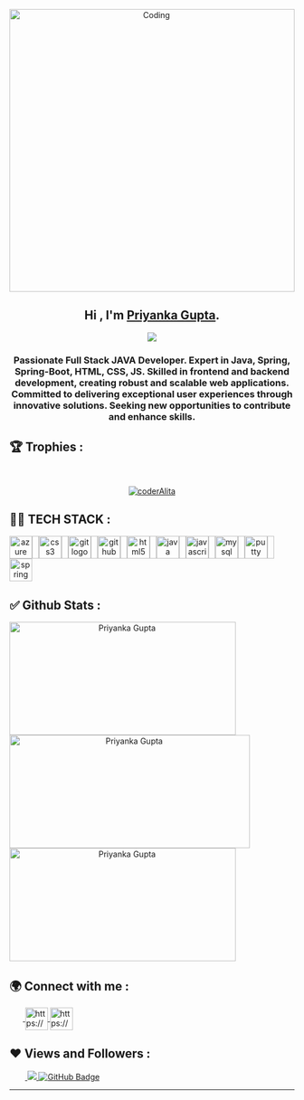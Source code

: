 <p align="center"><img src="https://globaleducation.s3.ap-south-1.amazonaws.com/globaledu/gif/front-end-development.gif"  alt="Coding" width="100%"height="500"></p>

<h2 align="center">
  Hi , I'm <a href="https://github.com/CoderAlita" target="_blank" rel="noopener noreferrer">Priyanka Gupta</a>.
</h2>
<p align="center">
  <img src="https://readme-typing-svg.herokuapp.com/?lines=Full%20Stack%20JAVA%20Developer;&center=true&width=500&height=50">
</p>

<h3 align="center">Passionate Full Stack JAVA Developer. Expert in Java, Spring, Spring-Boot, HTML, CSS, JS. Skilled in frontend and backend development, creating robust and scalable web applications. Committed to delivering exceptional user experiences through innovative solutions. Seeking new opportunities to contribute and enhance skills.</h3>

<!-- new file -->

## 🏆 Trophies :
<br/>
<p align="center"> <a href="https://github.com/ryo-ma/github-profile-trophy"><img src="https://github-profile-trophy.vercel.app/?username=coderAlita&theme=onedark" alt="coderAlita" /></a> </p>

## 👨‍💻 TECH STACK :

<div align="center" style="display: flex; flex-wrap: wrap;">
<img src="https://cdn.jsdelivr.net/gh/devicons/devicon/icons/azure/azure-original.svg" height="40" alt="azure logo"  />
  <img width="12" />
  <img src="https://cdn.jsdelivr.net/gh/devicons/devicon/icons/css3/css3-original.svg" height="40" alt="css3 logo"  />
  <img width="12" />
  <img src="https://cdn.jsdelivr.net/gh/devicons/devicon/icons/git/git-original.svg" height="40" alt="git logo"  />
  <img width="12" />
  <img src="https://cdn.jsdelivr.net/gh/devicons/devicon/icons/github/github-original.svg" height="40" alt="github logo"  />
  <img width="12" />
  <img src="https://cdn.jsdelivr.net/gh/devicons/devicon/icons/html5/html5-original.svg" height="40" alt="html5 logo"  />
  <img width="12" />
  <img src="https://cdn.jsdelivr.net/gh/devicons/devicon/icons/java/java-original.svg" height="40" alt="java logo"  />
  <img width="12" />
  <img src="https://cdn.jsdelivr.net/gh/devicons/devicon/icons/javascript/javascript-original.svg" height="40" alt="javascript logo"  />
  <img width="12" />
  <img src="https://cdn.jsdelivr.net/gh/devicons/devicon/icons/mysql/mysql-original.svg" height="40" alt="mysql logo"  />
  <img width="12" />
  <img src="https://cdn.jsdelivr.net/gh/devicons/devicon/icons/putty/putty-original.svg" height="40" alt="putty logo"  />
  <img width="12" />
  <img src="https://cdn.jsdelivr.net/gh/devicons/devicon/icons/spring/spring-original.svg" height="40" alt="spring logo"  />
</div>

## ✅ Github Stats :

<div align="center" style="display: flex; flex-wrap: wrap;">

<img width="400px" height="200px" align="center" src="https://github-readme-stats.vercel.app/api?username=coderAlita&theme=neon&border_radius=2.7&show_icons=true" alt="Priyanka Gupta" />
  
<img width="425px" height="200px" align="center" src="https://github-readme-streak-stats.herokuapp.com/?user=coderAlita&theme=neon&border_radius=2.7&date_format=M%20j%5B%2C%20Y%5D" alt="Priyanka Gupta" />
  
<img width="400px" height="200px" align="center" src="https://github-readme-stats.vercel.app/api/top-langs/?username=coderAlita&theme=neon&border_radius=2.7" alt="Priyanka Gupta" />
  
</div>

<h2>🌍 Connect with me :</h2>
   <p align="left">
    &nbsp;&nbsp;&nbsp;&nbsp;&nbsp;&nbsp;<a href="https://www.linkedin.com/in/baby-gupta-14a30126b/" target="blank">
            <img align="center"
                src="https://img.icons8.com/3d-fluency/94/linkedin.png"
                alt="https://www.linkedin.com/in/baby-gupta-14a30126b/" width="40px" />
        </a>
        <a href="https://github.com/coderAlita" target="blank">
            <img align="center"
                src="https://img.icons8.com/3d-fluency/94/github.png"
                alt="https://github.com/coderAlita" width="40px"/>
        </a>
    </p>
    <h2>❤ Views and Followers :</h2>
    &nbsp;&nbsp;&nbsp;&nbsp;&nbsp;&nbsp;&nbsp;<a href="https://github.com/coderAlita/github-profile-views-counter">
        <img src="https://komarev.com/ghpvc/?username=coderAlita" >
    </a>
    <a href="https://github.com/coderAlita?tab=followers">
        <img src="https://img.shields.io/github/followers/coderAlita?label=Followers&style=social" alt="GitHub Badge">
    </a>
    <hr />
    

<!--
**coderAlita/coderAlita** is a ✨ _special_ ✨ repository because its `README.md` (this file) appears on your GitHub profile.

Here are some ideas to get you started:

- 🔭 I’m currently working on ...
- 🌱 I’m currently learning ...
- 👯 I’m looking to collaborate on ...
- 🤔 I’m looking for help with ...
- 💬 Ask me about ...
- 📫 How to reach me: ...
- 😄 Pronouns: ...
- ⚡ Fun fact: ...
-->
